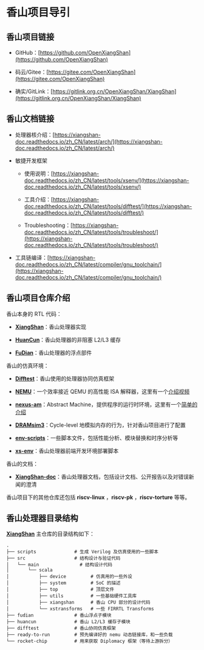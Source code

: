 # 香山项目导引

## 香山项目链接

- GitHub：[https://github.com/OpenXiangShan](https://github.com/OpenXiangShan)

- 码云/Gitee：[https://gitee.com/OpenXiangShan](https://gitee.com/OpenXiangShan)

- 确实/GitLink：[https://gitlink.org.cn/OpenXiangShan/XiangShan](https://gitlink.org.cn/OpenXiangShan/XiangShan)

## 香山文档链接

- 处理器核介绍：[https://xiangshan-doc.readthedocs.io/zh_CN/latest/arch/](https://xiangshan-doc.readthedocs.io/zh_CN/latest/arch/)

- 敏捷开发框架

    - 使用说明：[https://xiangshan-doc.readthedocs.io/zh_CN/latest/tools/xsenv/](https://xiangshan-doc.readthedocs.io/zh_CN/latest/tools/xsenv/)

    - 工具介绍：[https://xiangshan-doc.readthedocs.io/zh_CN/latest/tools/difftest/](https://xiangshan-doc.readthedocs.io/zh_CN/latest/tools/difftest/)

    - Troubleshooting：[https://xiangshan-doc.readthedocs.io/zh_CN/latest/tools/troubleshoot/](https://xiangshan-doc.readthedocs.io/zh_CN/latest/tools/troubleshoot/)

- 工具链编译：[https://xiangshan-doc.readthedocs.io/zh_CN/latest/compiler/gnu_toolchain/](https://xiangshan-doc.readthedocs.io/zh_CN/latest/compiler/gnu_toolchain/)

## 香山项目仓库介绍

香山本身的 RTL 代码：

* [**XiangShan**](https://github.com/OpenXiangShan/XiangShan)：香山处理器实现

* [**HuanCun**](https://github.com/OpenXiangShan/HuanCun)：香山处理器的非阻塞 L2/L3 缓存

* [**FuDian**](https://github.com/OpenXiangShan/fudian)：香山处理器的浮点部件

香山的仿真环境：

* [**Difftest**](https://github.com/OpenXiangShan/XiangShan)：香山使用的处理器协同仿真框架

* [**NEMU**](https://github.com/OpenXiangShan/NEMU/tree/master)：一个效率接近 QEMU 的高性能 ISA 解释器，这里有一个[介绍视频](https://www.bilibili.com/video/BV1Zb4y1k7RJ)

* [**nexus-am**](https://github.com/OpenXiangShan/nexus-am)：Abstract Machine，提供程序的运行时环境，这里有一个[简单的介绍](https://nju-projectn.github.io/ics-pa-gitbook/ics2020/2.3.html)

* [**DRAMsim3**](https://github.com/OpenXiangShan/DRAMsim3)：Cycle-level 地模拟内存的行为，针对香山项目进行了配置

* [**env-scripts**](https://github.com/OpenXiangShan/env-scripts)：一些脚本文件，包括性能分析、模块替换和时序分析等

* [**xs-env**](https://github.com/OpenXiangShan/xs-env)：香山处理器前端开发环境部署脚本

香山的文档：

* [**XiangShan-doc**](https://github.com/OpenXiangShan/XiangShan-doc)：香山处理器文档，包括设计文档、公开报告以及对错误新闻的澄清

香山项目下的其他仓库还包括 **riscv-linux** ，**riscv-pk** ，**riscv-torture** 等等。

## 香山处理器目录结构

[**XiangShan**](https://github.com/OpenXiangShan/XiangShan) 主仓库的目录结构如下：

```
.
├── scripts              # 生成 Verilog 及仿真使用的一些脚本
├── src                  # 结构设计与验证代码
│   └── main               # 结构设计代码
│       └── scala
│           ├── device         # 仿真用的一些外设
│           ├── system         # SoC 的描述
│           ├── top            # 顶层文件
│           ├── utils          # 一些基础硬件工具库
│           ├── xiangshan      # 香山 CPU 部分的设计代码
│           └── xstransforms   # 一些 FIRRTL Transforms
├── fudian               # 香山浮点子模块
├── huancun              # 香山 L2/L3 缓存子模块
├── difftest             # 香山协同仿真框架
├── ready-to-run         # 预先编译好的 nemu 动态链接库，和一些负载
└── rocket-chip          # 用来获取 Diplomacy 框架（等待上游拆分）
```
